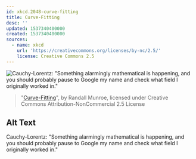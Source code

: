 ```yaml
---
id: xkcd.2048-curve-fitting
title: Curve-Fitting
desc: ''
updated: 1537340400000
created: 1537340400000
sources:
  - name: xkcd
    url: 'https://creativecommons.org/licenses/by-nc/2.5/'
    license: Creative Commons 2.5
---
```

![Cauchy-Lorentz: "Something alarmingly mathematical is happening, and you should probably pause to Google my name and check what field I originally worked in."](https://imgs.xkcd.com/comics/curve_fitting.png)
> "[Curve-Fitting](https://xkcd.com/2048/)", by Randall Munroe, licensed under Creative Commons Attribution-NonCommercial 2.5 License

## Alt Text
Cauchy-Lorentz: "Something alarmingly mathematical is happening, and you should probably pause to Google my name and check what field I originally worked in."
